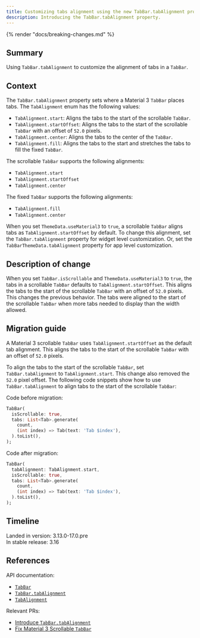 ```yaml
---
title: Customizing tabs alignment using the new TabBar.tabAlignment property
description: Introducing the TabBar.tabAlignment property.
---
```


{% render "docs/breaking-changes.md" %}

## Summary

Using `TabBar.tabAlignment` to customize the alignment of tabs in a `TabBar`.

## Context

The `TabBar.tabAlignment` property sets where a Material 3 `TabBar` places tabs.
The `TabAlignment` enum has the following values:

* `TabAlignment.start`: Aligns the tabs to the start of the scrollable `TabBar`.
* `TabAlignment.startOffset`: Aligns the tabs to the start of the
   scrollable `TabBar` with an offset of `52.0` pixels.
* `TabAlignment.center`: Aligns the tabs to the center of the `TabBar`.
* `TabAlignment.fill`: Aligns the tabs to the start and stretches the tabs
   to fill the fixed `TabBar`.

The scrollable `TabBar` supports the following alignments:

* `TabAlignment.start`
* `TabAlignment.startOffset`
* `TabAlignment.center`

The fixed `TabBar` supports the following alignments:

* `TabAlignment.fill`
* `TabAlignment.center`

When you set `ThemeData.useMaterial3` to `true`,
a scrollable `TabBar` aligns tabs as `TabAlignment.startOffset` by default.
To change this alignment, set the
`TabBar.tabAlignment` property for widget level customization.
Or, set the `TabBarThemeData.tabAlignment` property for app level customization.

## Description of change

When you set `TabBar.isScrollable` and `ThemeData.useMaterial3` to `true`,
the tabs in a scrollable `TabBar` defaults to `TabAlignment.startOffset`.
This aligns the tabs to the start of the
scrollable `TabBar` with an offset of `52.0` pixels.
This changes the previous behavior.
The tabs were aligned to the start of the scrollable `TabBar`
when more tabs needed to display than the width allowed.

## Migration guide

A Material 3 scrollable `TabBar` uses `TabAlignment.startOffset` as
the default tab alignment.
This aligns the tabs to the start of the
scrollable `TabBar` with an offset of `52.0` pixels.

To align the tabs to the start of the
scrollable `TabBar`, set `TabBar.tabAlignment` to `TabAlignment.start`.
This change also removed the `52.0` pixel offset.
The following code snippets show how to use `TabBar.tabAlignment` to
align tabs to the start of the scrollable `TabBar`:

Code before migration:

```dart
TabBar(
  isScrollable: true,
  tabs: List<Tab>.generate(
    count,
    (int index) => Tab(text: 'Tab $index'),
  ).toList(),
);
```

Code after migration:

```dart
TabBar(
  tabAlignment: TabAlignment.start,
  isScrollable: true,
  tabs: List<Tab>.generate(
    count,
    (int index) => Tab(text: 'Tab $index'),
  ).toList(),
);
```

## Timeline

Landed in version: 3.13.0-17.0.pre<br>
In stable release: 3.16

## References

API documentation:

* [`TabBar`][]
* [`TabBar.tabAlignment`][]
* [`TabAlignment`][]

Relevant PRs:

* [Introduce `TabBar.tabAlignment`][]
* [Fix Material 3 Scrollable `TabBar`][]

[`TabBar`]: {{site.api}}/flutter/material/TabBar-class.html
[`TabBar.tabAlignment`]: {{site.api}}/flutter/material/TabBar/tabAlignment.html
[`TabAlignment`]: {{site.api}}/flutter/material/TabAlignment.html

[Introduce `TabBar.tabAlignment`]: {{site.repo.flutter}}/pull/125036
[Fix Material 3 Scrollable `TabBar`]: {{site.repo.flutter}}/pull/131409
